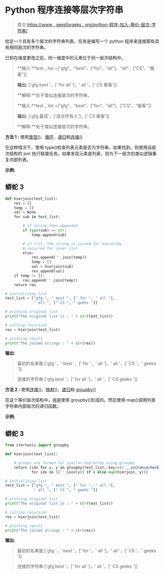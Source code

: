 # Python 程序连接等层次字符串

> 原文:[https://www . geesforgeks . org/python-程序-加入-等价-层次-字符串/](https://www.geeksforgeeks.org/python-program-to-join-equi-hierarchy-strings/)

给定一个具有多个层次的字符串列表，任务是编写一个 python 程序来连接那些具有相同层次的字符串。

已知在维度更改之前，同一维度中的元素位于同一层次结构中。

> **输入:**test _ list =[“gfg”、“best”、[“for”、“all”]、“all”、[“CS”、“极客”]]
> 
> **输出:** ['gfg best '，[' for all ']，' all '，[' CS 极客']]
> 
> **解释:**处于类似连接层次的字符串。
> 
> **输入:**test _ list =[“gfg”、“best”、[“for”、“all”]、[“CS”、“极客”]]
> 
> **输出:** ['gfg 最佳'，['适合所有人']，[' CS 极客']]
> 
> **解释:**处于类似连接层次的字符串。

**方法 1 :** 使用[类型()](https://www.geeksforgeeks.org/python-type-function/)、[循环](https://www.geeksforgeeks.org/loops-in-python/)、[递归](https://www.geeksforgeeks.org/recursion-in-python/)和[连接()](https://www.geeksforgeeks.org/join-function-python/)

在这种情况下，使用 type()检查列表元素是否为字符串，如果找到，则使用该层次结构的 join 执行联接任务。如果发现元素是列表，则为下一层次的类似逻辑重复内部列表。

**示例:**

## 蟒蛇 3

```py
def hierjoin(test_list):
    res = []
    temp = []
    val = None
    for sub in test_list:

        # if string then appended
        if type(sub) == str:
            temp.append(sub)

        # if list, the string is joined for hierarchy
        # recurred for inner list
        else:
            res.append(''.join(temp))
            temp = []
            val = hierjoin(sub)
            res.append(val)
    if temp != []:
        res.append(''.join(temp))
    return res

# initializing list
test_list = ["gfg ", " best ", [" for ", " all "],
             " all ", [" CS ", " geeks "]]

# printing original list
print("The original list is : " + str(test_list))

# calling recursion
res = hierjoin(test_list)

# printing result
print("The joined strings : " + str(res))
```

**输出:**

> 最初的名单是:['gfg '，' best '，[' for '，' all ']，' all '，[' CS '，' geeks ']]
> 
> 连接的字符串:['gfg best '，[' for all ']，' all '，[' CS geeks ']]

**方法 2 :** 使用[连接()](https://www.geeksforgeeks.org/join-function-python/)、[映射()](https://www.geeksforgeeks.org/python-map-function/)、[递归](https://www.geeksforgeeks.org/recursion-in-python/)和 [groupby()](https://www.geeksforgeeks.org/python-pandas-dataframe-groupby/)

在这个等价层次结构中，组是使用 groupby()形成的。然后使用 map()调用列表字符串内部层次的递归函数。

**示例:**

## 蟒蛇 3

```py
from itertools import groupby

def hierjoin(test_list):

    # groups are formed for similar hierarchy using groupby
    return [idx for x, y in groupby(test_list, key=str.__instancecheck__)
            for idx in ([''.join(y)] if x else map(hierjoin, y))]

# initializing list
test_list = ["gfg ", " best ", [" for ", " all "],
             " all ", [" CS ", " geeks "]]

# printing original list
print("The original list is : " + str(test_list))

# calling recursion
res = hierjoin(test_list)

# printing result
print("The joined strings : " + str(res))
```

**输出:**

> 最初的名单是:['gfg '，' best '，[' for '，' all ']，' all '，[' CS '，' geeks ']]
> 
> 连接的字符串:['gfg best '，[' for all ']，' all '，[' CS geeks ']]